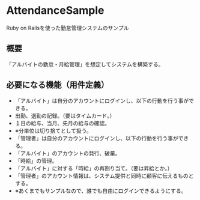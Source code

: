 # AttendanceSample
Ruby on Railsを使った勤怠管理システムのサンプル

## 概要
「アルバイトの勤怠・月給管理」を想定してシステムを構築する。

## 必要になる機能（用件定義）
- 「アルバイト」は自分のアカウントにログインし、以下の行動を行う事ができる。
 - 出勤、退勤の記録。（要はタイムカード。）
 - １日の給与、当月、先月の給与の確認。
  - ※分単位は切り捨てとして扱う。
- 「管理者」は自分のアカウントにログインし、以下の行動を行う事ができる。
 - 「アルバイト」のアカウントの発行、破棄。
 - 「時給」の管理。
 - 「アルバイト」に対する「時給」の再割り当て。（要は昇給とか。）
- 「管理者」のアカウント情報は、システム提供と同時に顧客に伝えるものとする。
 - ※あくまでもサンプルなので、誰でも自由にログインできるようにする。
